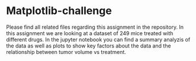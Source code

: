 # Matplotlib-challenge
Please find all related files regarding this assignment in the repository.
In this assignment we are looking at a dataset of 249 mice treated with different drugs.
In the jupyter notebook you can find a summary analyzis of the data as well as plots to show key factors about the data and the relationship between tumor volume vs treatment.
